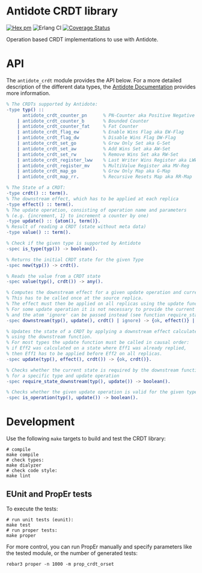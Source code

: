 # Antidote CRDT library

[![Hex pm](https://img.shields.io/hexpm/v/antidote_crdt.svg)](https://hex.pm/packages/antidote_crdt)
![Erlang CI](https://github.com/AntidoteDB/antidote_crdt/workflows/Erlang%20CI/badge.svg)
[![Coverage Status](https://coveralls.io/repos/github/AntidoteDB/antidote_crdt/badge.svg?branch=master)](https://coveralls.io/github/AntidoteDB/antidote_crdt?branch=master)

Operation based CRDT implementations to use with Antidote.

# API

The `antidote_crdt` module provides the API below.
For a more detailed description of the different data types, the [Antidote Documentation](https://antidotedb.gitbook.io/documentation/api/datatypes) provides more information.

```erlang
% The CRDTs supported by Antidote:
-type typ() ::
      antidote_crdt_counter_pn      % PN-Counter aka Positive Negative Counter
    | antidote_crdt_counter_b       % Bounded Counter
    | antidote_crdt_counter_fat     % Fat Counter
    | antidote_crdt_flag_ew         % Enable Wins Flag aka EW-Flag
    | antidote_crdt_flag_dw         % Disable Wins Flag DW-Flag
    | antidote_crdt_set_go          % Grow Only Set aka G-Set
    | antidote_crdt_set_aw          % Add Wins Set aka AW-Set
    | antidote_crdt_set_rw          % Remove Wins Set aka RW-Set
    | antidote_crdt_register_lww    % Last Writer Wins Register aka LWW-Reg
    | antidote_crdt_register_mv     % MultiValue Register aka MV-Reg
    | antidote_crdt_map_go          % Grow Only Map aka G-Map
    | antidote_crdt_map_rr.         % Recursive Resets Map aka RR-Map

% The State of a CRDT:
-type crdt() :: term().
% The downstream effect, which has to be applied at each replica
-type effect() :: term().
% The update operation, consisting of operation name and parameters
% (e.g. {increment, 1} to increment a counter by one)
-type update() :: {atom(), term()}.
% Result of reading a CRDT (state without meta data)
-type value() :: term().
```

```erlang
% Check if the given type is supported by Antidote
-spec is_type(typ()) -> boolean().

% Returns the initial CRDT state for the given Type
-spec new(typ()) -> crdt().

% Reads the value from a CRDT state
-spec value(typ(), crdt()) -> any().

% Computes the downstream effect for a given update operation and current state.
% This has to be called once at the source replica.
% The effect must then be applied on all replicas using the update function.
% For some update operation it is not necessary to provide the current state
% and the atom 'ignore' can be passed instead (see function require_state_downstream).
-spec downstream(typ(), update(), crdt() | ignore) -> {ok, effect()} | {error, reason()}.

% Updates the state of a CRDT by applying a downstream effect calculated
% using the downstream function.
% For most types the update function must be called in causal order:
% if Eff2 was calculated on a state where Eff1 was already replied,
% then Eff1 has to be applied before Eff2 on all replicas.
-spec update(typ(), effect(), crdt()) -> {ok, crdt()}.

% Checks whether the current state is required by the downstream function
% for a specific type and update operation
-spec require_state_downstream(typ(), update()) -> boolean().

% Checks whether the given update operation is valid for the given type
-spec is_operation(typ(), update()) -> boolean().
```

# Development

Use the following `make` targets to build and test the CRDT library:


    # compile
    make compile
    # check types:
    make dialyzer
    # check code style:
    make lint


## EUnit and PropEr tests

To execute the tests:

    # run unit tests (eunit):
    make test
    # run proper tests:
    make proper

For more control, you can run PropEr manually and specify parameters like the tested module, or the number of generated tests:

    rebar3 proper -n 1000 -m prop_crdt_orset
